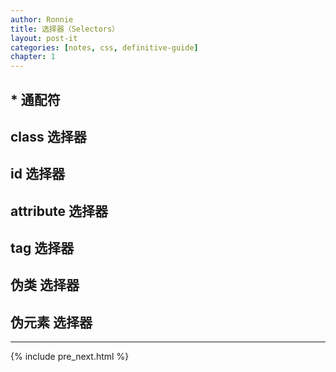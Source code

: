 ```yaml
---
author: Ronnie
title: 选择器（Selectors）
layout: post-it
categories: [notes, css, definitive-guide]
chapter: 1
---
```


## \* 通配符

## class 选择器
## id 选择器
## attribute 选择器
## tag 选择器
## 伪类 选择器
## 伪元素 选择器

---

{% include pre_next.html %}
